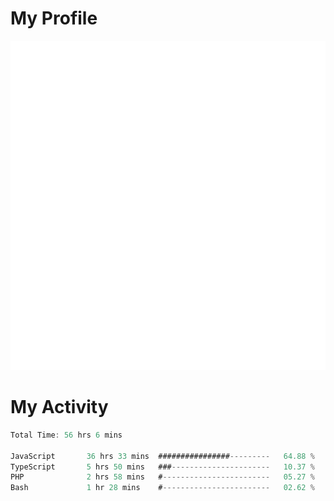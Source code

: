 # My Profile
<img src="https://raw.githubusercontent.com/akmallxx/akmallxx/2f2d024a644949a61dbc923da84b9875860856d3/github-metrics.svg"/>

# My Activity
<!--START_SECTION:waka-->

```rust
Total Time: 56 hrs 6 mins

JavaScript       36 hrs 33 mins  ################---------   64.88 %
TypeScript       5 hrs 50 mins   ###----------------------   10.37 %
PHP              2 hrs 58 mins   #------------------------   05.27 %
Bash             1 hr 28 mins    #------------------------   02.62 %
```

<!--END_SECTION:waka-->
